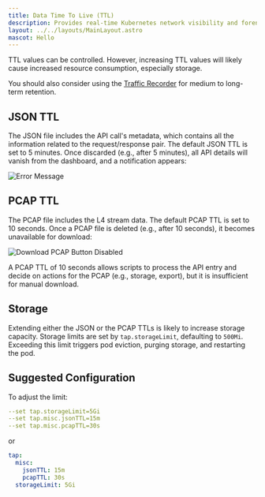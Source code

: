```yaml
---
title: Data Time To Live (TTL)
description: Provides real-time Kubernetes network visibility and forensics by capturing and monitoring all traffic and payloads within and across containers, pods, nodes, and clusters.
layout: ../../layouts/MainLayout.astro
mascot: Hello
---
```


TTL values can be controlled. However, increasing TTL values will likely cause increased resource consumption, especially storage. 

You should also consider using the [Traffic Recorder](/en/traffic_recorder) for medium to long-term retention.

## JSON TTL

The JSON file includes the API call's metadata, which contains all the information related to the request/response pair. The default JSON TTL is set to 5 minutes. Once discarded (e.g., after 5 minutes), all API details will vanish from the dashboard, and a notification appears:

![Error Message](/storage_error.jpg) 

## PCAP TTL

The PCAP file includes the L4 stream data. The default PCAP TTL is set to 10 seconds. Once a PCAP file is deleted (e.g., after 10 seconds), it becomes unavailable for download:

![Download PCAP Button Disabled](/download_disabled.png)

A PCAP TTL of 10 seconds allows scripts to process the API entry and decide on actions for the PCAP (e.g., storage, export), but it is insufficient for manual download. 

## Storage

Extending either the JSON or the PCAP TTLs is likely to increase storage capacity. Storage limits are set by `tap.storageLimit`, defaulting to `500Mi`. Exceeding this limit triggers pod eviction, purging storage, and restarting the pod.

## Suggested Configuration

To adjust the limit:

```yaml
--set tap.storageLimit=5Gi
--set tap.misc.jsonTTL=15m
--set tap.misc.pcapTTL=30s
```

or

```yaml
tap:
  misc:
    jsonTTL: 15m
    pcapTTL: 30s
  storageLimit: 5Gi
```